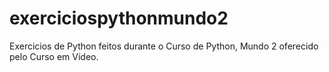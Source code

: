 # exerciciospythonmundo2
 Exercicios de Python feitos durante o Curso de Python, Mundo 2 oferecido pelo Curso em Vídeo.
